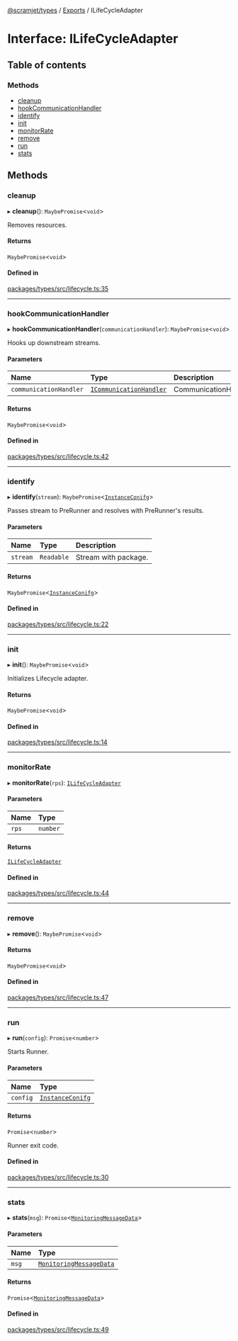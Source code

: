 [@scramjet/types](../README.md) / [Exports](../modules.md) / ILifeCycleAdapter

# Interface: ILifeCycleAdapter

## Table of contents

### Methods

- [cleanup](ILifeCycleAdapter.md#cleanup)
- [hookCommunicationHandler](ILifeCycleAdapter.md#hookcommunicationhandler)
- [identify](ILifeCycleAdapter.md#identify)
- [init](ILifeCycleAdapter.md#init)
- [monitorRate](ILifeCycleAdapter.md#monitorrate)
- [remove](ILifeCycleAdapter.md#remove)
- [run](ILifeCycleAdapter.md#run)
- [stats](ILifeCycleAdapter.md#stats)

## Methods

### cleanup

▸ **cleanup**(): `MaybePromise`<`void`\>

Removes resources.

#### Returns

`MaybePromise`<`void`\>

#### Defined in

[packages/types/src/lifecycle.ts:35](https://github.com/scramjetorg/transform-hub/blob/HEAD/packages/types/src/lifecycle.ts#L35)

___

### hookCommunicationHandler

▸ **hookCommunicationHandler**(`communicationHandler`): `MaybePromise`<`void`\>

Hooks up downstream streams.

#### Parameters

| Name | Type | Description |
| :------ | :------ | :------ |
| `communicationHandler` | [`ICommunicationHandler`](ICommunicationHandler.md) | CommunicationHandler |

#### Returns

`MaybePromise`<`void`\>

#### Defined in

[packages/types/src/lifecycle.ts:42](https://github.com/scramjetorg/transform-hub/blob/HEAD/packages/types/src/lifecycle.ts#L42)

___

### identify

▸ **identify**(`stream`): `MaybePromise`<[`InstanceConifg`](../modules.md#instanceconifg)\>

Passes stream to PreRunner and resolves with PreRunner's results.

#### Parameters

| Name | Type | Description |
| :------ | :------ | :------ |
| `stream` | `Readable` | Stream with package. |

#### Returns

`MaybePromise`<[`InstanceConifg`](../modules.md#instanceconifg)\>

#### Defined in

[packages/types/src/lifecycle.ts:22](https://github.com/scramjetorg/transform-hub/blob/HEAD/packages/types/src/lifecycle.ts#L22)

___

### init

▸ **init**(): `MaybePromise`<`void`\>

Initializes Lifecycle adapter.

#### Returns

`MaybePromise`<`void`\>

#### Defined in

[packages/types/src/lifecycle.ts:14](https://github.com/scramjetorg/transform-hub/blob/HEAD/packages/types/src/lifecycle.ts#L14)

___

### monitorRate

▸ **monitorRate**(`rps`): [`ILifeCycleAdapter`](ILifeCycleAdapter.md)

#### Parameters

| Name | Type |
| :------ | :------ |
| `rps` | `number` |

#### Returns

[`ILifeCycleAdapter`](ILifeCycleAdapter.md)

#### Defined in

[packages/types/src/lifecycle.ts:44](https://github.com/scramjetorg/transform-hub/blob/HEAD/packages/types/src/lifecycle.ts#L44)

___

### remove

▸ **remove**(): `MaybePromise`<`void`\>

#### Returns

`MaybePromise`<`void`\>

#### Defined in

[packages/types/src/lifecycle.ts:47](https://github.com/scramjetorg/transform-hub/blob/HEAD/packages/types/src/lifecycle.ts#L47)

___

### run

▸ **run**(`config`): `Promise`<`number`\>

Starts Runner.

#### Parameters

| Name | Type |
| :------ | :------ |
| `config` | [`InstanceConifg`](../modules.md#instanceconifg) |

#### Returns

`Promise`<`number`\>

Runner exit code.

#### Defined in

[packages/types/src/lifecycle.ts:30](https://github.com/scramjetorg/transform-hub/blob/HEAD/packages/types/src/lifecycle.ts#L30)

___

### stats

▸ **stats**(`msg`): `Promise`<[`MonitoringMessageData`](../modules.md#monitoringmessagedata)\>

#### Parameters

| Name | Type |
| :------ | :------ |
| `msg` | [`MonitoringMessageData`](../modules.md#monitoringmessagedata) |

#### Returns

`Promise`<[`MonitoringMessageData`](../modules.md#monitoringmessagedata)\>

#### Defined in

[packages/types/src/lifecycle.ts:49](https://github.com/scramjetorg/transform-hub/blob/HEAD/packages/types/src/lifecycle.ts#L49)
